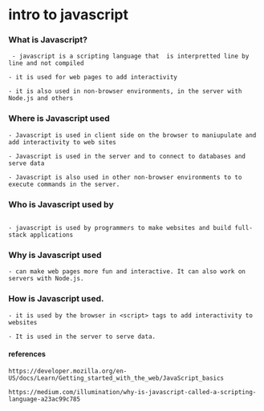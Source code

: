 # intro to javascript

### What is Javascript?

```
 - javascript is a scripting language that  is interpretted line by line and not compiled

- it is used for web pages to add interactivity

- it is also used in non-browser environments, in the server with Node.js and others

```

### Where is Javascript used

```
- Javascript is used in client side on the browser to maniupulate and add interactivity to web sites

- Javascript is used in the server and to connect to databases and serve data

- Javascript is also used in other non-browser environments to to execute commands in the server.

```

### Who is Javascript used by

```

- javascript is used by programmers to make websites and build full-stack applications

```

### Why is Javascript used

```
- can make web pages more fun and interactive. It can also work on servers with Node.js.
```

### How is Javascript used.

```
- it is used by the browser in <script> tags to add interactivity to websites

- It is used in the server to serve data.

```

#### references

```
https://developer.mozilla.org/en-US/docs/Learn/Getting_started_with_the_web/JavaScript_basics

https://medium.com/illumination/why-is-javascript-called-a-scripting-language-a23ac99c785
```
